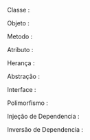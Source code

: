 Classe :

Objeto :

Metodo :

Atributo :

Herança :

Abstração :

Interface :

Polimorfismo :

Injeção de Dependencia :

Inversão de Dependencia :
